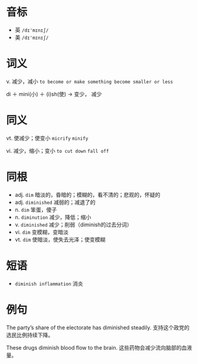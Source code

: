 # 音标

- 英 `/dɪ'mɪnɪʃ/`
- 美 `/dɪ'mɪnɪʃ/`

# 词义

v. 减少，减小
`to become or make something become smaller or less`



di ＋ mini(小) ＋ (i)sh(使) → 变少， 减少

# 同义

vt. 使减少；使变小
`micrify` `minify`

vi. 减少，缩小；变小
`to cut down` `fall off`

# 同根

- adj. `dim` 暗淡的，昏暗的；模糊的，看不清的；悲观的，怀疑的
- adj. `diminished` 减弱的；减退了的
- n. `dim` 笨蛋，傻子
- n. `diminution` 减少，降低；缩小
- v. `diminished` 减少；削弱（diminish的过去分词）
- vi. `dim` 变模糊，变暗淡
- vt. `dim` 使暗淡，使失去光泽；使变模糊

# 短语

- `diminish inflammation` 消炎

# 例句

The party’s share of the electorate has diminished steadily.
支持这个政党的选民比例持续下降。

These drugs diminish blood flow to the brain.
这些药物会减少流向脑部的血液量。


